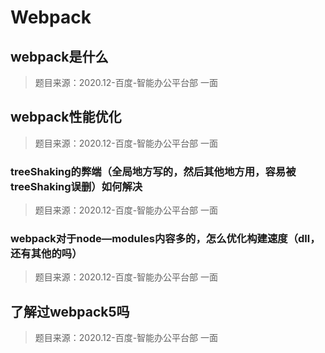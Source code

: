 # Webpack

## webpack是什么

> 题目来源：2020.12-百度-智能办公平台部 一面

## webpack性能优化

> 题目来源：2020.12-百度-智能办公平台部 一面

### treeShaking的弊端（全局地方写的，然后其他地方用，容易被treeShaking误删）如何解决

> 题目来源：2020.12-百度-智能办公平台部 一面

### webpack对于node—modules内容多的，怎么优化构建速度（dll，还有其他的吗）

> 题目来源：2020.12-百度-智能办公平台部 一面

## 了解过webpack5吗

> 题目来源：2020.12-百度-智能办公平台部 一面
